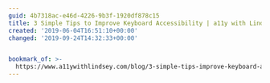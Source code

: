 ```yaml
---
guid: 4b7318ac-e46d-4226-9b3f-1920df878c15
title: 3 Simple Tips to Improve Keyboard Accessibility | a11y with Lindsey
created: '2019-06-04T16:51:10+00:00'
changed: '2019-09-24T14:32:33+00:00'


bookmark_of: >-
  https://www.a11ywithlindsey.com/blog/3-simple-tips-improve-keyboard-accessibility/
---
```


